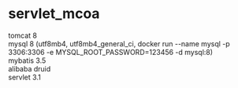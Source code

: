 servlet_mcoa
===

tomcat 8  
mysql 8 (utf8mb4, utf8mb4_general_ci, docker run --name mysql -p 3306:3306 -e MYSQL_ROOT_PASSWORD=123456 -d mysql:8)  
mybatis 3.5  
alibaba druid  
servlet 3.1  
